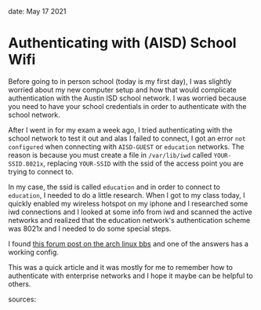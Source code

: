 date: May 17 2021
# Authenticating with (AISD) School Wifi
Before going to in person school (today is my first day), I was slightly worried about my new computer setup and
how that would complicate authentication with the Austin ISD school network. I was worried because you need to have
your school credentials in order to authenticate with the school network.

After I went in for my exam a week ago, I tried authenticating with the school network to test it out and alas
I failed to connect, I got an error `not configured` when connecting with `AISD-GUEST` or `education` networks.
The reason is because you must create a file in `/var/lib/iwd` called `YOUR-SSID.8021x`, replacing `YOUR-SSID`
with the ssid of the access point you are trying to connect to.

In my case, the ssid is called `education` and in order to connect to `education`, I needed to do a little research.
When I got to my class today, I quickly enabled my wireless hotspot on my iphone and I researched some iwd connections
and I looked at some info from iwd and scanned the active networks and realized that the education network's authentication
scheme was 8021x and I needed to do some special steps.

I found [this forum post on the arch linux bbs](https://bbs.archlinux.org/viewtopic.php?id=259050) and one of the answers
has a working config.

This was a quick article and it was mostly for me to remember how to authenticate with enterprise networks and I hope it maybe
can be helpful to others.


sources:
[](https://bbs.archlinux.org/viewtopic.php?id=259050)
